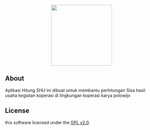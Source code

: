 <p align="center">
    <img src="https://github.com/donimuzur/hitung-shu/blob/master/hitung-shu/resource/icon.ico" height="200"/>
</p>


## About

Aplikasi Hitung SHU ini dibuat untuk membantu perhitungan Sisa hasil usaha kegiatan koperasi di lingkungan koperasi karya polowijo

## License

this software licensed under the [GPL v2.0](https://www.gnu.org/licenses/gpl-2.0.html).
